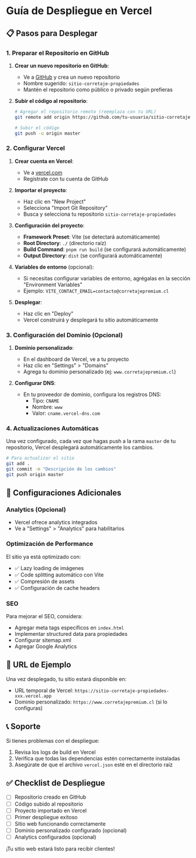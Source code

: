 # Guía de Despliegue en Vercel

## 📋 Pasos para Desplegar

### 1. Preparar el Repositorio en GitHub

1. **Crear un nuevo repositorio en GitHub**:
   - Ve a [GitHub](https://github.com) y crea un nuevo repositorio
   - Nombre sugerido: `sitio-corretaje-propiedades`
   - Mantén el repositorio como público o privado según prefieras

2. **Subir el código al repositorio**:
   ```bash
   # Agregar el repositorio remoto (reemplaza con tu URL)
   git remote add origin https://github.com/tu-usuario/sitio-corretaje-propiedades.git
   
   # Subir el código
   git push -u origin master
   ```

### 2. Configurar Vercel

1. **Crear cuenta en Vercel**:
   - Ve a [vercel.com](https://vercel.com)
   - Regístrate con tu cuenta de GitHub

2. **Importar el proyecto**:
   - Haz clic en "New Project"
   - Selecciona "Import Git Repository"
   - Busca y selecciona tu repositorio `sitio-corretaje-propiedades`

3. **Configuración del proyecto**:
   - **Framework Preset**: Vite (se detectará automáticamente)
   - **Root Directory**: `./` (directorio raíz)
   - **Build Command**: `pnpm run build` (se configurará automáticamente)
   - **Output Directory**: `dist` (se configurará automáticamente)

4. **Variables de entorno** (opcional):
   - Si necesitas configurar variables de entorno, agrégalas en la sección "Environment Variables"
   - Ejemplo: `VITE_CONTACT_EMAIL=contacto@corretajepremium.cl`

5. **Desplegar**:
   - Haz clic en "Deploy"
   - Vercel construirá y desplegará tu sitio automáticamente

### 3. Configuración del Dominio (Opcional)

1. **Dominio personalizado**:
   - En el dashboard de Vercel, ve a tu proyecto
   - Haz clic en "Settings" > "Domains"
   - Agrega tu dominio personalizado (ej: `www.corretajepremium.cl`)

2. **Configurar DNS**:
   - En tu proveedor de dominio, configura los registros DNS:
     - Tipo: `CNAME`
     - Nombre: `www`
     - Valor: `cname.vercel-dns.com`

### 4. Actualizaciones Automáticas

Una vez configurado, cada vez que hagas push a la rama `master` de tu repositorio, Vercel desplegará automáticamente los cambios.

```bash
# Para actualizar el sitio
git add .
git commit -m "Descripción de los cambios"
git push origin master
```

## 🔧 Configuraciones Adicionales

### Analytics (Opcional)
- Vercel ofrece analytics integrados
- Ve a "Settings" > "Analytics" para habilitarlos

### Optimización de Performance
El sitio ya está optimizado con:
- ✅ Lazy loading de imágenes
- ✅ Code splitting automático con Vite
- ✅ Compresión de assets
- ✅ Configuración de cache headers

### SEO
Para mejorar el SEO, considera:
- Agregar meta tags específicos en `index.html`
- Implementar structured data para propiedades
- Configurar sitemap.xml
- Agregar Google Analytics

## 🚀 URL de Ejemplo

Una vez desplegado, tu sitio estará disponible en:
- URL temporal de Vercel: `https://sitio-corretaje-propiedades-xxx.vercel.app`
- Dominio personalizado: `https://www.corretajepremium.cl` (si lo configuras)

## 📞 Soporte

Si tienes problemas con el despliegue:
1. Revisa los logs de build en Vercel
2. Verifica que todas las dependencias estén correctamente instaladas
3. Asegúrate de que el archivo `vercel.json` esté en el directorio raíz

## ✅ Checklist de Despliegue

- [ ] Repositorio creado en GitHub
- [ ] Código subido al repositorio
- [ ] Proyecto importado en Vercel
- [ ] Primer despliegue exitoso
- [ ] Sitio web funcionando correctamente
- [ ] Dominio personalizado configurado (opcional)
- [ ] Analytics configurados (opcional)

¡Tu sitio web estará listo para recibir clientes!
